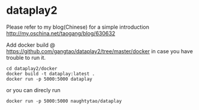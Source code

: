 # dataplay2
Please refer to my blog(Chinese) for a simple introduction http://my.oschina.net/taogang/blog/630632

Add docker build @ https://github.com/gangtao/dataplay2/tree/master/docker in case you have trouble to run it.

```
cd dataplay2/docker
docker build -t dataplay:latest .
docker run -p 5000:5000 dataplay
```

or you can direcly run
```
docker run -p 5000:5000 naughtytao/dataplay
```
